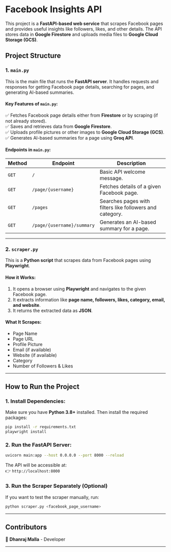 # **Facebook Insights API**  

This project is a **FastAPI-based web service** that scrapes Facebook pages and provides useful insights like followers, likes, and other details. The API stores data in **Google Firestore** and uploads media files to **Google Cloud Storage (GCS)**.  

## **Project Structure**  

### **1. `main.py`**  
This is the main file that runs the **FastAPI server**. It handles requests and responses for getting Facebook page details, searching for pages, and generating AI-based summaries.  

#### **Key Features of `main.py`:**  
✅ Fetches Facebook page details either from **Firestore** or by scraping (if not already stored).  
✅ Saves and retrieves data from **Google Firestore**.  
✅ Uploads profile pictures or other images to **Google Cloud Storage (GCS)**.  
✅ Generates AI-based summaries for a page using **Groq API**.  

#### **Endpoints in `main.py`:**  

| Method | Endpoint | Description |  
|--------|----------|-------------|  
| `GET` | `/` | Basic API welcome message. |  
| `GET` | `/page/{username}` | Fetches details of a given Facebook page. |  
| `GET` | `/pages` | Searches pages with filters like followers and category. |  
| `GET` | `/page/{username}/summary` | Generates an AI-based summary for a page. |  

---

### **2. `scraper.py`**  
This is a **Python script** that scrapes data from Facebook pages using **Playwright**.  

#### **How it Works:**  
1. It opens a browser using **Playwright** and navigates to the given Facebook page.  
2. It extracts information like **page name, followers, likes, category, email, and website**.  
3. It returns the extracted data as **JSON**.  

#### **What It Scrapes:**  
- Page Name  
- Page URL  
- Profile Picture  
- Email (if available)  
- Website (if available)  
- Category  
- Number of Followers & Likes  

---

## **How to Run the Project**  

### **1. Install Dependencies:**  
Make sure you have **Python 3.8+** installed. Then install the required packages:  
```bash
pip install -r requirements.txt
playwright install
```

### **2. Run the FastAPI Server:**  
```bash
uvicorn main:app --host 0.0.0.0 --port 8000 --reload
```
The API will be accessible at:  
👉 `http://localhost:8000`  

### **3. Run the Scraper Separately (Optional)**  
If you want to test the scraper manually, run:  
```bash
python scraper.py <facebook_page_username>
```

---

## **Contributors**  
👤 **Dhanraj Malla** - Developer  

---  
